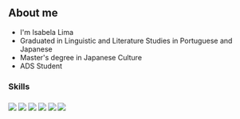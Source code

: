 ## About me
- I'm Isabela Lima
- Graduated in Linguistic and Literature Studies in Portuguese and Japanese
- Master's degree in Japanese Culture
- ADS Student

<div> 
  <h3>Skills<h3>
  <img src="https://img.shields.io/badge/C%23-239120?style=for-the-badge&logo=csharp&logoColor=white">
  <img src="https://img.shields.io/badge/HTML5-E34F26?style=for-the-badge&logo=html5&logoColor=White">
  <img src="https://img.shields.io/badge/PHP-777BB4?style=for-the-badge&logo=php&logoColor=White">
  <img src="https://img.shields.io/badge/Python-FFD43B?style=for-the-badge&logo=python&logoColor=blue">
  <img src="https://img.shields.io/badge/MySQL-005C84?style=for-the-badge&logo=mysql&logoColor=White">
  <img src="https://img.shields.io/badge/CSS3-1572B6?style=for-the-badge&logo=css3&logoColor=white">
</div>
